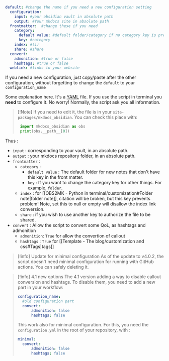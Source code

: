 ---
---
```yaml
default: #change the name if you need a new configuration setting  
  configuration:  
    input: #your obsidian vault in absolute path
    output: #Your mkdocs site in absolute path
  frontmatter:  #change these if you need
    category:  
      default value: #default folder/category if no category key is present
      key: #category  
    index: #(i)  
    share: #share  
  convert:
	admonition: #true or false
	hashtags: #true or false
  weblink: #links to your website
```


If you need a new configuration, just copy/paste after the other configuration, without forgetting to change the `default` to your `configuration_name`

Some explanation here. It's a [YAML](https://en.wikipedia.org/wiki/YAML) file. If you use the script in terminal you **need** to configure it. No worry! Normally, the script ask you all information. 

> [!Note] If you need to edit it, the file is in your `site-packages/mkdocs_obsidian`. 
>  You can check this place with:
> ```python
>  import mkdocs_obsidian as obs
>  print(obs.__path__[0])
>  ```

Thus :
- `input` : corresponding to your vault, in an absolute path.
- `output` : your mkdocs repository folder, in an absolute path. 
- `frontmatter` : 
	- `category` : 
		- `default value` : The default folder for new notes that don't have this key in the front matter.
		- `key` : If you want to change the category key for other things. For example, `folder`.
	- `index` : for [[OBS2MK - Python in terminal/customization#Folder note|folder note]], citation will be broken, but this key prevents problem! Note, set this to null or empty will disallow the index link conversion. 
	- `share` : if you wish to use another key to authorize the file to be shared.
- `convert` : Allow the script to convert some QoL, as hashtags and admonition
	- `admonition`: `True` for allow the convertion of callout
	- `hashtags` : `True` for [[Template - The blog/customization and css#Tags|tags]]


> [!info] Update for minimal configuration
> As of the update to v4.0.2, the script doesn't need minimal configuration for running with GitHub actions.  You can safely deleting it.

> [!info] 4.1 new options
> The 4.1 version adding a way to disable callout conversion and hashtags. To disable them, you need to add a new part in your workflow:
> ```yaml
> configuration_name:
> 	#old configuration part
> 	convert:
> 		admonition: false
> 		hashtags: false
> ```
> This work also for minimal configuration. For this, you need the `configuration.yml` in the root of your repository, with :
> ```yaml
> minimal:
> 	convert:
> 		admonition: false
> 		hashtags: false
> ```
